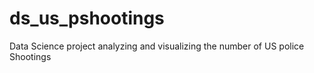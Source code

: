 # ds_us_pshootings
Data Science project analyzing and visualizing the number of US police Shootings 
